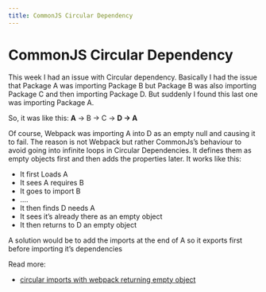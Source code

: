 ```yaml
---
title: CommonJS Circular Dependency
---
```


# CommonJS Circular Dependency

This week I had an issue with Circular dependency. Basically I had the issue that Package A was importing Package B but
Package B was also importing Package C and then importing Package D. But suddenly I found this last one was importing
Package A.

So, it was like this: **A** -> B -> C -> **D -> A**

Of course, Webpack was importing A into D as an empty null and causing it to fail. The reason is not Webpack but rather
CommonJs’s behaviour to avoid going into infinite loops in Circular Dependencies. It defines them as empty objects first
and then adds the properties later. It works like this:

- It first Loads A
- It sees A requires B
- It goes to import B
- ….
- It then finds D needs A
- It sees it’s already there as an empty object
- It then returns to D an empty object

A solution would be to add the imports at the end of A so it exports first before importing it’s dependencies

Read more:

- [circular imports with webpack returning empty object](https://stackoverflow.com/questions/30378226/circular-imports-with-webpack-returning-empty-object)
